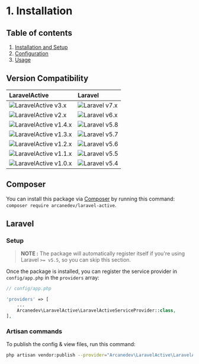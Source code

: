 # 1. Installation

## Table of contents

  1. [Installation and Setup](1-Installation-and-Setup.md)
  2. [Configuration](2-Configuration.md)
  3. [Usage](3-Usage.md)

## Version Compatibility

| LaravelActive                                 | Laravel                      |
|:----------------------------------------------|:-----------------------------|
| ![LaravelActive v3.x][laravel_active_3_x]     | ![Laravel v7.x][laravel_7_x] |
| ![LaravelActive v2.x][laravel_active_2_x]     | ![Laravel v6.x][laravel_6_x] |
| ![LaravelActive v1.4.x][laravel_active_1_4_x] | ![Laravel v5.8][laravel_5_8] |
| ![LaravelActive v1.3.x][laravel_active_1_3_x] | ![Laravel v5.7][laravel_5_7] |
| ![LaravelActive v1.2.x][laravel_active_1_2_x] | ![Laravel v5.6][laravel_5_6] |
| ![LaravelActive v1.1.x][laravel_active_1_1_x] | ![Laravel v5.5][laravel_5_5] |
| ![LaravelActive v1.0.x][laravel_active_1_0_x] | ![Laravel v5.4][laravel_5_4] |

[laravel_7_x]:  https://img.shields.io/badge/v7.x-supported-brightgreen.svg?style=flat-square "Laravel v7.x"
[laravel_6_x]:  https://img.shields.io/badge/v6.x-supported-brightgreen.svg?style=flat-square "Laravel v6.x"
[laravel_5_8]:  https://img.shields.io/badge/v5.8-supported-brightgreen.svg?style=flat-square "Laravel v5.8"
[laravel_5_7]:  https://img.shields.io/badge/v5.7-supported-brightgreen.svg?style=flat-square "Laravel v5.7"
[laravel_5_6]:  https://img.shields.io/badge/v5.6-supported-brightgreen.svg?style=flat-square "Laravel v5.6"
[laravel_5_5]:  https://img.shields.io/badge/v5.5-supported-brightgreen.svg?style=flat-square "Laravel v5.5"
[laravel_5_4]:  https://img.shields.io/badge/v5.4-supported-brightgreen.svg?style=flat-square "Laravel v5.4"

[laravel_active_3_x]:    https://img.shields.io/badge/version-3.x-blue.svg?style=flat-square "LaravelActive v3.x"
[laravel_active_2_x]:    https://img.shields.io/badge/version-2.x-blue.svg?style=flat-square "LaravelActive v2.x"
[laravel_active_1_4_x]:  https://img.shields.io/badge/version-1.4.x-blue.svg?style=flat-square "LaravelActive v1.4.x"
[laravel_active_1_3_x]:  https://img.shields.io/badge/version-1.3.x-blue.svg?style=flat-square "LaravelActive v1.3.x"
[laravel_active_1_2_x]:  https://img.shields.io/badge/version-1.2.x-blue.svg?style=flat-square "LaravelActive v1.2.x"
[laravel_active_1_1_x]:  https://img.shields.io/badge/version-1.1.x-blue.svg?style=flat-square "LaravelActive v1.1.x"
[laravel_active_1_0_x]:  https://img.shields.io/badge/version-1.0.x-blue.svg?style=flat-square "LaravelActive v1.0.x"

## Composer

You can install this package via [Composer](http://getcomposer.org/) by running this command: `composer require arcanedev/laravel-active`.

## Laravel

### Setup

> **NOTE :** The package will automatically register itself if you're using Laravel `>= v5.5`, so you can skip this section.

Once the package is installed, you can register the service provider in `config/app.php` in the `providers` array:

```php
// config/app.php

'providers' => [
    ...
    Arcanedev\LaravelActive\LaravelActiveServiceProvider::class,
],
```

### Artisan commands

To publish the config &amp; view files, run this command:

```bash
php artisan vendor:publish --provider="Arcanedev\LaravelActive\LaravelActiveServiceProvider"
```

